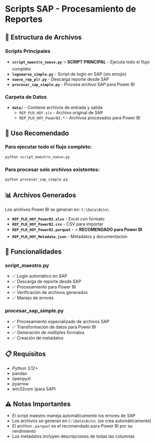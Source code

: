 # Scripts SAP - Procesamiento de Reportes

## 📁 Estructura de Archivos

### Scripts Principales
- **`script_maestro_nuevo.py`** ⭐ **SCRIPT PRINCIPAL** - Ejecuta todo el flujo completo
- **`loguearse_simple.py`** - Script de login en SAP (sin emojis)
- **`nuevo_rep_plr.py`** - Descarga reporte desde SAP
- **`procesar_sap_simple.py`** - Procesa archivo SAP para Power BI

### Carpeta de Datos
- **`data/`** - Contiene archivos de entrada y salida
  - `REP_PLR_HOY.xls` - Archivo original de SAP
  - `REP_PLR_HOY_PowerBI.*` - Archivos procesados para Power BI

## 🚀 Uso Recomendado

### Para ejecutar todo el flujo completo:
```bash
python script_maestro_nuevo.py
```

### Para procesar solo archivos existentes:
```bash
python procesar_sap_simple.py
```

## 📊 Archivos Generados

Los archivos Power BI se generan en: `C:\Data\Nite\`

- **`REP_PLR_HOY_PowerBI.xlsx`** - Excel con formato
- **`REP_PLR_HOY_PowerBI.csv`** - CSV para importar
- **`REP_PLR_HOY_PowerBI.parquet`** - ⭐ **RECOMENDADO para Power BI**
- **`REP_PLR_HOY_Metadata.json`** - Metadatos y documentación

## 🔧 Funcionalidades

### script_maestro.py
- ✅ Login automático en SAP
- ✅ Descarga de reporte desde SAP
- ✅ Procesamiento para Power BI
- ✅ Verificación de archivos generados
- ✅ Manejo de errores

### procesar_sap_simple.py
- ✅ Procesamiento especializado de archivos SAP
- ✅ Transformación de datos para Power BI
- ✅ Generación de múltiples formatos
- ✅ Creación de metadatos

## 📋 Requisitos

- Python 3.12+
- pandas
- openpyxl
- pyarrow
- win32com (para SAP)

## ⚠️ Notas Importantes

- El script maestro maneja automáticamente los errores de SAP
- Los archivos se generan en `C:\Data\Nite\` (se crea automáticamente)
- El archivo `.parquet` es el recomendado para Power BI por su rendimiento
- Los metadatos incluyen descripciones de todas las columnas
